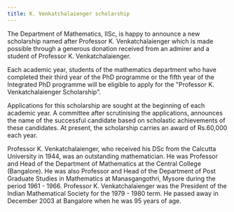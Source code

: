 ```yaml
---
title: K. Venkatchalaienger scholarship
---
```


The Department of Mathematics, IISc, is happy to announce a new scholarship named after Professor K. Venkatchalaienger which is made possible through a generous donation received from an admirer and a student of Professor K. Venkatchalaienger.

Each academic year, students of the mathematics department who have completed their third year of the PhD programme or the fifth year of the Integrated PhD programme will be eligible to apply for the "Professor
K. Venkatchalaienger Scholarship".

Applications for this scholarship are sought at the beginning of each academic year. A committee after scrutinising the applications, announces the name of the successful candidate based on scholastic achievements of these candidates. At present, the scholarship carries an award of Rs.60,000 each year.

Professor K. Venkatchalaienger, who received his DSc from the Calcutta University in 1944, was an outstanding mathematician. He was Professor and Head of the Department of Mathematics at the Central College (Bangalore). He was also Professor and Head of the Department of Post Graduate Studies in Mathematics at Manasgangothri, Mysore during the period 1961 - 1966. Professor K. Venkatchalaienger was the President of the Indian Mathematical Society for the 1979 - 1980 term. He passed away in December 2003 at Bangalore when he was 95 years of age.
